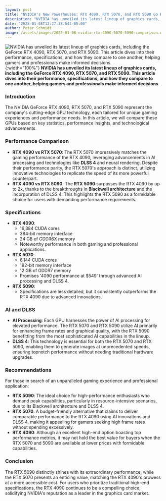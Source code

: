 ```yaml
---
layout: post
title: "NVIDIA's New Powerhouses: RTX 4090, RTX 5070, and RTX 5090 Go Head-to-Head"
description: "NVIDIA has unveiled its latest lineup of graphics cards, including the GeForce RTX 4090, RTX 5070, and RTX 5090. This article dives into their performance, specifications, and how they compare to one another, helping gamers and professionals make informed decisions."
date: "2025-01-08T12:27:38.543-05:00"
author: Peter Schmidt
image: /assets/images/2025-01-08-nvidia-rtx-4090-5070-5090-comparison.webp
---
```

![NVIDIA has unveiled its latest lineup of graphics cards, including the GeForce RTX 4090, RTX 5070, and RTX 5090. This article dives into their performance, specifications, and how they compare to one another, helping gamers and professionals make informed decisions.]( {{page.image}} ){:width="100%"}
**NVIDIA has unveiled its latest lineup of graphics cards, including the GeForce RTX 4090, RTX 5070, and RTX 5090. This article dives into their performance, specifications, and how they compare to one another, helping gamers and professionals make informed decisions.**
### Introduction
The NVIDIA GeForce RTX 4090, RTX 5070, and RTX 5090 represent the company's cutting-edge GPU technology, each tailored for unique gaming experiences and performance needs. In this article, we will compare these GPUs based on key statistics, performance insights, and technological advancements.

### Performance Comparison
- **RTX 4090 vs RTX 5070**:  The RTX 5070 impressively matches the gaming performance of the RTX 4090, leveraging advancements in AI processing and technologies like **DLSS 4** and neural rendering. Despite their performance parity, the RTX 5070's approach is distinct, utilizing innovative technologies to replicate the speed of its more powerful counterpart.
- **RTX 4090 vs RTX 5090**:  The **RTX 5090** surpasses the RTX 4090 by up to 2x, thanks to the breakthroughs in **Blackwell architecture** and the incorporation of DLSS 4. This highlights the RTX 5090 as a formidable choice for users with demanding performance requirements.

### Specifications
- **RTX 4090**:  
  - 16,384 CUDA cores  
  - 384-bit memory interface  
  - 24 GB of GDDR6X memory  
  - Noteworthy performance in both gaming and professional applications.
- **RTX 5070**:  
  - 6,144 CUDA cores  
  - 192-bit memory interface  
  - 12 GB of GDDR7 memory  
  - Promises '4090 performance at $549' through advanced AI processing and DLSS 4.
- **RTX 5090**:  
  - Specifications are less detailed, but it consistently outperforms the RTX 4090 due to advanced innovations.

### AI and DLSS
- **AI Processing**:  Each GPU harnesses the power of AI processing for elevated performance. The RTX 5070 and RTX 5090 utilize AI primarily for enhancing frame rates and graphical quality, with the RTX 5090 benefitting from the most sophisticated AI capabilities in the lineup.
- **DLSS 4**:  This technology is essential for both the RTX 5070 and RTX 5090, enabling them to generate images at unprecedented speeds, ensuring topnotch performance without needing traditional hardware upgrades.

### Recommendations
For those in search of an unparalleled gaming experience and professional application:
- **RTX 5090**:  The ideal choice for high-performance enthusiasts who demand peak capabilities, particularly in resource-intensive scenarios, due to its Blackwell architecture and DLSS 4.
- **RTX 5070**:  A budget-friendly alternative that claims to deliver comparable performance to the RTX 4090 using AI innovations and DLSS 4, making it appealing for gamers seeking high frame rates without spending excessively.
- **RTX 4090**:  Although an excellent high-end option boasting top performance metrics, it may not hold the best value for buyers when the RTX 5070 and 5090 are available at lower prices with formidable capabilities.

### Conclusion
The RTX 5090 distinctly shines with its extraordinary performance, while the RTX 5070 presents an enticing value, matching the RTX 4090's prowess at a more accessible cost. For users who prioritize traditional high-end specifications, the RTX 4090 continues to be a compelling choice, solidifying NVIDIA's reputation as a leader in the graphics card market.